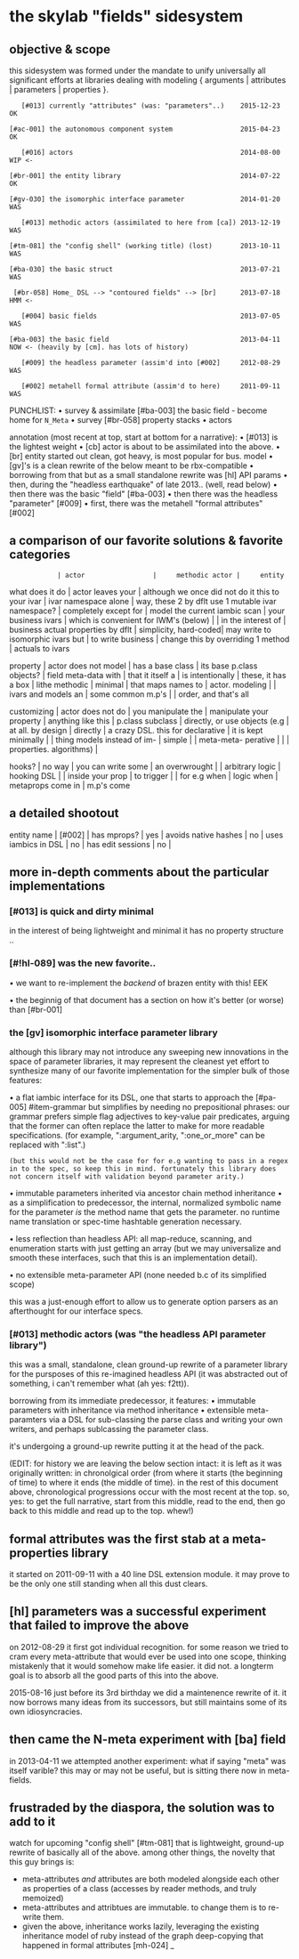 # the skylab "fields" sidesystem

## objective & scope

this sidesystem was formed under the mandate to unify universally all
significant efforts at libraries dealing with modeling
{ arguments | attributes | parameters | properties }.

       [#013] currently "attributes" (was: "parameters"..)    2015-12-23  OK

    [#ac-001] the autonomous component system                 2015-04-23  OK

       [#016] actors                                          2014-08-00 WIP <-

    [#br-001] the entity library                              2014-07-22  OK

    [#gv-030] the isomorphic interface parameter              2014-01-20 WAS

       [#013] methodic actors (assimilated to here from [ca]) 2013-12-19 WAS

    [#tm-081] the "config shell" (working title) (lost)       2013-10-11 WAS

    [#ba-030] the basic struct                                2013-07-21 WAS

     [#br-058] Home_ DSL --> "contoured fields" --> [br]      2013-07-18 HMM <-

       [#004] basic fields                                    2013-07-05 WAS

    [#ba-003] the basic field                                 2013-04-11 NOW <- (heavily by [cm]. has lots of history)

       [#009] the headless parameter (assim'd into [#002]     2012-08-29 WAS

       [#002] metahell formal attribute (assim'd to here)     2011-09-11 WAS


PUNCHLIST:
  • survey & assimilate [#ba-003] the basic field - become home for `N_Meta`
  • survey [#br-058] property stacks
  • actors




annotation (most recent at top, start at bottom for a narrative):
  • [#013] is the lightest weight
  • [cb] actor is about to be assimilated into the above.
  • [br] entity started out clean, got heavy, is most popular for bus. model
  • [gv]'s is a clean rewrite of the below meant to be rbx-compatible
  • borrowing from that but as a small standalone rewrite was [hl] API params
  • then, during the "headless earthquake" of late 2013.. (well, read below)
  • then there was the basic "field" [#ba-003]
  • then there was the headless "parameter" [#009]
  • first, there was the metahell "formal attributes" [#002]



## a comparison of our favorite solutions & favorite categories

                | actor                 |     methodic actor |     entity

what does it do | actor leaves your     | although we once did not do it this
to your ivar    | ivar namespace alone  | way, these 2 by dflt use 1 mutable ivar
namespace?      | completely except for | model the current iambic scan
                | your business ivars   | which is convenient for IWM's (below)
                                        |
                | in the interest of    | business actual properties by dflt
                | simplicity, hard-coded| may write to isomorphic ivars but
                | to write business     | change this by overriding 1 method
                | actuals to ivars

property        | actor does not model  | has a base class   | its base p.class
objects?        | field meta-data with  | that it itself a   | is intentionally
                | these, it has a box   | lithe methodic     | minimal
                | that maps names to    | actor. modeling    |
                | ivars and models an   | some common m.p's  |
                | order, and that's all

customizing     | actor does not do     | you manipulate the | manipulate
your property   | anything like this    | p.class subclass   | directly, or use
objects (e.g    | at all. by design     | directly           | a crazy DSL. this
for declarative | it is kept minimally  |                    | thing  models
instead of im-  | simple                |                    | meta-meta-
perative        |                       |                    | properties.
algorithms)     |


hooks?          |             no way    | you can write some | an overwrought
                |                       | arbitrary logic    | hooking DSL
                |                       | inside your prop   | to trigger
                |                       | for e.g when       | logic when
                                        | metaprops come in  | m.p's come


## a detailed shootout


entity name          | [#002]    |
has mprops?          | yes       |
avoids native hashes | no        |
uses iambics in DSL  | no        |
has edit sessions    | no        |





## more in-depth comments about the particular implementations


### [#013] is quick and dirty minimal

in the interest of being lightweight and minimal it has no property
structure ..




### [#!hl-089] was the new favorite..

  • we want to re-implement the *backend* of brazen entity with this! EEK

  • the beginnig of that document has a section on how it's better
    (or worse) than [#br-001]




### the [gv] isomorphic interface parameter library

although this library may not introduce any sweeping new innovations in the
space of parameter libraries, it may represent the cleanest yet effort to
synthesize many of our favorite implementation for the simpler bulk of those
features:

  • a flat iambic interface for its DSL, one that starts to approach
    the [#pa-005] #item-grammar but simplifies by needing no prepositional
    phrases: our grammar prefers simple flag adjectives to key-value pair
    predicates, arguing that the former can often replace the latter to make
    for more readable specifications. (for example, ":argument_arity,
    ":one_or_more" can be replaced with ":list".)

    (but this would not be the case for for e.g wanting to pass in a regex
    in to the spec, so keep this in mind. fortunately this library does
    not concern itself with validation beyond parameter arity.)

  • immutable parameters inherited via ancestor chain method inheritance
    • as a simplification to predecessor, the internal, normalized symbolic
      name for the parameter *is* the method name that gets the parameter.
      no runtime name translation or spec-time hashtable generation necessary.

  • less reflection than headless API: all map-reduce, scanning, and
    enumeration starts with just getting an array (but we may universalize and
    smooth these interfaces, such that this is an implementation detail).

  • no extensible meta-parameter API (none needed b.c of its simplified scope)

this was a just-enough effort to allow us to generate option parsers
as an afterthought for our interface specs.



### [#013] methodic actors (was "the headless API parameter library")

this was a small, standalone, clean ground-up rewrite of a parameter library
for the pursposes of this re-imagined headless API (it was abstracted out
of something, i can't remember what (ah yes: f2tt)).

borrowing from its immediate predecessor, it features:
  • immutable parameters with inheritance via method inheritance
  • extensible meta-paramters via a DSL for sub-classing the parse
    class and writing your own writers, and perhaps sublcassing the
    parameter class.

it's undergoing a ground-up rewrite putting it at the head of the pack.



(EDIT: for history we are leaving the below section intact: it is left as it
was originally written: in chronolgical order (from where it starts (the
beginning of time) to where it ends (the middle of time). in the rest of this
document above, chronological progressions occur with the most recent at the
top. so, yes: to get the full narrative, start from this middle, read to the
end, then go back to this middle and read up to the top. whew!)




## formal attributes was the first stab at a meta-properties library

it started on 2011-09-11 with a 40 line DSL extension module. it may prove
to be the only one still standing when all this dust clears.




## [hl] parameters was a successful experiment that failed to improve the above

on 2012-08-29 it first got individual recognition. for some reason we tried
to cram every meta-attribute that would ever be used into one scope, thinking
mistakenly that it would somehow make life easier. it did not. a longterm
goal is to absorb all the good parts of this into the above.

2015-08-16 just before its 3rd birthday we did a maintenence rewrite of
it. it now borrows many ideas from its successors, but still maintains
some of its own idiosyncracies.



## then came the N-meta experiment with [ba] field

in 2013-04-11 we attempted another experiment: what if saying "meta" was
itself varible? this may or may not be useful, but is sitting there now
in meta-fields.


## frustraded by the diaspora, the solution was to add to it

watch for upcoming "config shell" [#tm-081] that is lightweight, ground-up
rewrite of basically all of the above. among other things, the novelty that
this guy brings is:
  + meta-attributes *and* attributes are both modeled alongside each other
    as properties of a class (accesses by reader methods, and truly memoized)
  + meta-attributes and attribtues are immutable. to change them is
    to re-write them.
  + given the above, inheritance works lazily, leveraging the existing
    inheritance model of ruby instead of the graph deep-copying that
    happened in formal attributes [mh-024]
_
